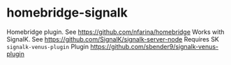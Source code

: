 # homebridge-signalk

Homebridge plugin. See https://github.com/nfarina/homebridge
Works with SignalK. See https://github.com/SignalK/signalk-server-node
Requires SK `signalk-venus-plugin` Plugin https://github.com/sbender9/signalk-venus-plugin
